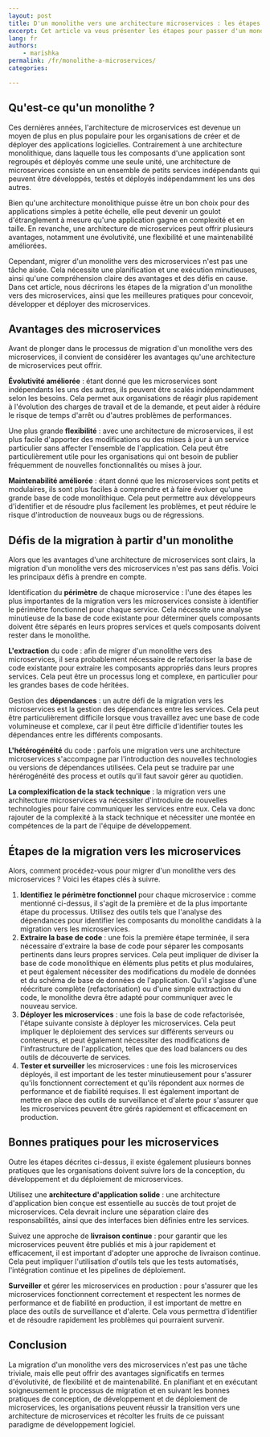 ```yaml
---
layout: post
title: D'un monolithe vers une architecture microservices : les étapes pour y arriver
excerpt: Cet article va vous présenter les étapes pour passer d'un monolithe vers une architecture microservices.
lang: fr
authors:
    - marishka
permalink: /fr/monolithe-a-microservices/
categories:

---
```


## Qu'est-ce qu'un monolithe ?

Ces dernières années, l'architecture de microservices est devenue un moyen de plus en plus populaire pour les organisations de créer et de déployer des applications logicielles. Contrairement à une architecture monolithique, dans laquelle tous les composants d'une application sont regroupés et déployés comme une seule unité, une architecture de microservices consiste en un ensemble de petits services indépendants qui peuvent être développés, testés et déployés indépendamment les uns des autres.

Bien qu'une architecture monolithique puisse être un bon choix pour des applications simples à petite échelle, elle peut devenir un goulot d'étranglement à mesure qu'une application gagne en complexité et en taille. En revanche, une architecture de microservices peut offrir plusieurs avantages, notamment une évolutivité, une flexibilité et une maintenabilité améliorées.

Cependant, migrer d'un monolithe vers des microservices n'est pas une tâche aisée. Cela nécessite une planification et une exécution minutieuses, ainsi qu'une compréhension claire des avantages et des défis en cause. Dans cet article, nous décrirons les étapes de la migration d'un monolithe vers des microservices, ainsi que les meilleures pratiques pour concevoir, développer et déployer des microservices.

## Avantages des microservices

Avant de plonger dans le processus de migration d'un monolithe vers des microservices, il convient de considérer les avantages qu'une architecture de microservices peut offrir.

**Évolutivité améliorée** : étant donné que les microservices sont indépendants les uns des autres, ils peuvent être scalés indépendamment selon les besoins. Cela permet aux organisations de réagir plus rapidement à l'évolution des charges de travail et de la demande, et peut aider à réduire le risque de temps d'arrêt ou d'autres problèmes de performances.

Une plus grande **flexibilité** : avec une architecture de microservices, il est plus facile d'apporter des modifications ou des mises à jour à un service particulier sans affecter l'ensemble de l'application. Cela peut être particulièrement utile pour les organisations qui ont besoin de publier fréquemment de nouvelles fonctionnalités ou mises à jour.

**Maintenabilité améliorée** : étant donné que les microservices sont petits et modulaires, ils sont plus faciles à comprendre et à faire évoluer qu'une grande base de code monolithique. Cela peut permettre aux développeurs d'identifier et de résoudre plus facilement les problèmes, et peut réduire le risque d'introduction de nouveaux bugs ou de régressions.

## Défis de la migration à partir d'un monolithe

Alors que les avantages d'une architecture de microservices sont clairs, la migration d'un monolithe vers des microservices n'est pas sans défis. Voici les principaux défis à prendre en compte.

Identification du **périmètre** de chaque microservice : l'une des étapes les plus importantes de la migration vers les microservices consiste à identifier le périmètre fonctionnel pour chaque service. Cela nécessite une analyse minutieuse de la base de code existante pour déterminer quels composants doivent être séparés en leurs propres services et quels composants doivent rester dans le monolithe.

**L'extraction** du code : afin de migrer d'un monolithe vers des microservices, il sera probablement nécessaire de refactoriser la base de code existante pour extraire les composants appropriés dans leurs propres services. Cela peut être un processus long et complexe, en particulier pour les grandes bases de code héritées.

Gestion des **dépendances** : un autre défi de la migration vers les microservices est la gestion des dépendances entre les services. Cela peut être particulièrement difficile lorsque vous travaillez avec une base de code volumineuse et complexe, car il peut être difficile d'identifier toutes les dépendances entre les différents composants.

**L'hétérogénéité** du code : parfois une migration vers une architecture microservices s'accompagne par l'introduction des nouvelles technologies ou versions de dépendances utilisées. Cela peut se traduire par une hérérogénéité des process et outils qu'il faut savoir gérer au quotidien.

**La complexification de la stack technique** : la migration vers une architecture microservices va nécessiter d'introduire  de nouvelles technologies pour faire communiquer les services entre eux. Cela va donc rajouter de la complexité à la stack technique et nécessiter une montée en compétences de la part de l'équipe de développement.

## Étapes de la migration vers les microservices

Alors, comment procédez-vous pour migrer d'un monolithe vers des microservices ? Voici les étapes clés à suivre.

1. **Identifiez le périmètre fonctionnel** pour chaque microservice : comme mentionné ci-dessus, il s'agit de la première et de la plus importante étape du processus. Utilisez des outils tels que l'analyse des dépendances pour identifier les composants du monolithe candidats à la migration vers les microservices.
2. **Extraire la base de code** : une fois la première étape terminée, il sera nécessaire d'extraire la base de code pour séparer les composants pertinents dans leurs propres services. Cela peut impliquer de diviser la base de code monolithique en éléments plus petits et plus modulaires, et peut également nécessiter des modifications du modèle de données et du schéma de base de données de l'application. Qu'il s'agisse d'une réécriture complète (refactorisation) ou d'une simple extraction du code, le monolithe devra être adapté pour communiquer avec le nouveau service.
3. **Déployer les microservices** : une fois la base de code refactorisée, l'étape suivante consiste à déployer les microservices. Cela peut impliquer le déploiement des services sur différents serveurs ou conteneurs, et peut également nécessiter des modifications de l'infrastructure de l'application, telles que des load balancers ou des outils de découverte de services.
4. **Tester et surveiller** les microservices : une fois les microservices déployés, il est important de les tester minutieusement pour s'assurer qu'ils fonctionnent correctement et qu'ils répondent aux normes de performance et de fiabilité requises. Il est également important de mettre en place des outils de surveillance et d'alerte pour s'assurer que les microservices peuvent être gérés rapidement et efficacement en production.

## Bonnes pratiques pour les microservices

Outre les étapes décrites ci-dessus, il existe également plusieurs bonnes pratiques que les organisations doivent suivre lors de la conception, du développement et du déploiement de microservices.

Utilisez une **architecture d'application solide** : une architecture d'application bien conçue est essentielle au succès de tout projet de microservices. Cela devrait inclure une séparation claire des responsabilités, ainsi que des interfaces bien définies entre les services.

Suivez une approche de **livraison continue** : pour garantir que les microservices peuvent être publiés et mis à jour rapidement et efficacement, il est important d'adopter une approche de livraison continue. Cela peut impliquer l'utilisation d'outils tels que les tests automatisés, l'intégration continue et les pipelines de déploiement.

**Surveiller** et gérer les microservices en production : pour s'assurer que les microservices fonctionnent correctement et respectent les normes de performance et de fiabilité en production, il est important de mettre en place des outils de surveillance et d'alerte. Cela vous permettra d'identifier et de résoudre rapidement les problèmes qui pourraient survenir.

## Conclusion

La migration d'un monolithe vers des microservices n'est pas une tâche triviale, mais elle peut offrir des avantages significatifs en termes d'évolutivité, de flexibilité et de maintenabilité. En planifiant et en exécutant soigneusement le processus de migration et en suivant les bonnes pratiques de conception, de développement et de déploiement de microservices, les organisations peuvent réussir la transition vers une architecture de microservices et récolter les fruits de ce puissant paradigme de développement logiciel.

